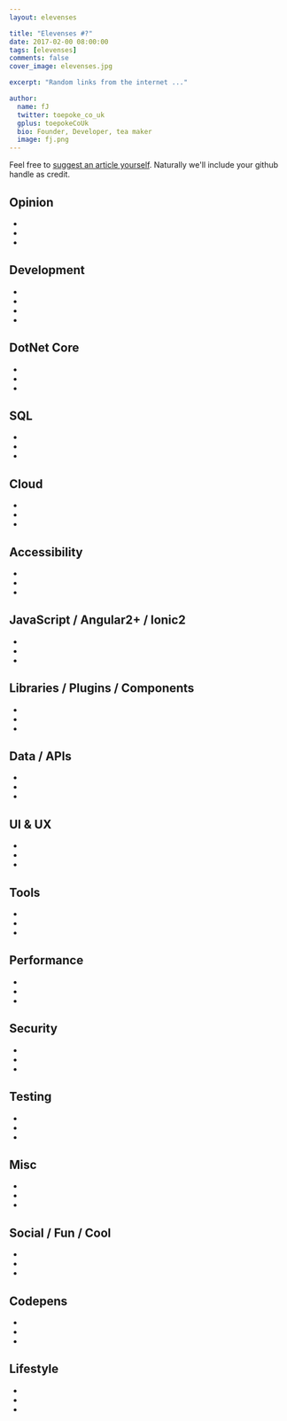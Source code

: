 ```yaml
---
layout: elevenses

title: "Elevenses #?"
date: 2017-02-00 08:00:00
tags: [elevenses]
comments: false
cover_image: elevenses.jpg

excerpt: "Random links from the internet ..."

author:
  name: fJ
  twitter: toepoke_co_uk
  gplus: toepokeCoUk
  bio: Founder, Developer, tea maker
  image: fj.png
---
```


Feel free to [suggest an article yourself](https://github.com/toepoke/toepoke.github.io/issues).  Naturally we'll include your github handle as credit.

## Opinion
* []()
* []()
* []()

## Development
* []()
* []()
* []()
* []()

## DotNet Core
* []()
* []()
* []()

## SQL
* []()
* []()
* []()

## Cloud
* []()
* []()
* []()

## Accessibility
* []()
* []()
* []()

## JavaScript / Angular2+ / Ionic2
* []()
* []()
* []()

## Libraries / Plugins / Components
* []()
* []()
* []()

## Data / APIs
* []()
* []()
* []()

## UI & UX
* []()
* []()
* []()

## Tools
* []()
* []()
* []()

## Performance
* []()
* []()
* []()

## Security
* []()
* []()
* []()

## Testing
* []()
* []()
* []()

## Misc
* []()
* []()
* []()

## Social / Fun / Cool
* []()
* []()
* []()

## Codepens
* []()
* []()
* []()

## Lifestyle
* []()
* []()
* []()

